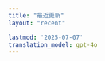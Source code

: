 ```yaml
---
title: "最近更新"
layout: "recent"

lastmod: '2025-07-07'
translation_model: gpt-4o
---
```


<!-- 蛇动画将通过模板添加 --> 
